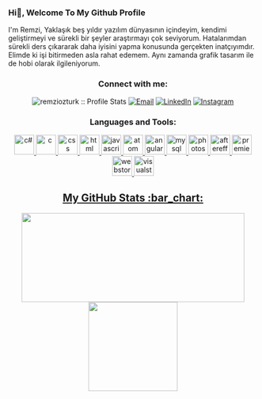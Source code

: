 ### Hi👋, Welcome To My Github Profile

I'm Remzi, Yaklaşık beş yıldır yazılım dünyasının içindeyim, kendimi geliştirmeyi ve sürekli bir şeyler araştırmayı çok seviyorum. Hatalarımdan sürekli ders çıkararak daha iyisini yapma konusunda gerçekten inatçıyımdır. Elimde ki işi bitirmeden asla rahat edemem. Aynı zamanda grafik tasarım ile de hobi olarak ilgileniyorum.
<h3 align="center">Connect with me:</h3>

<p align="center">
<img src="https://komarev.com/ghpvc/?username=aticiadem&color=green" alt="remziozturk :: Profile Stats"></a>
<a href="mailto:adematicis41@gmail.com"><img alt="Email" src="https://img.shields.io/badge/Email-remziramseyozturk@gmail.com-blue?style=flat&logo=gmail"></a>
<a href="https://www.linkedin.com/in/remzi-%C3%B6zt%C3%BCrk-2454b9226/" target="_blank"><img alt="LinkedIn" src="https://img.shields.io/badge/LinkedIn-@remziozturk-blue?style=flat&logo=linkedin"></a>
<a href="https://www.instagram.com/remzi.ozt/"><img alt="Instagram" src="https://img.shields.io/badge/Instagram-remzi.ozt-black?style=flat-square&logo=instagram"></a>
</p>

<h3 align="center">Languages and Tools:</h3>
<p align="center"><a href="https://developer.android.com" target="_blank"> 
<img src="https://cdn.worldvectorlogo.com/logos/c--4.svg" alt="c#" width="40" height="40"/> </a> <a href="https://www.w3schools.com/cs/index.php" target="_blank"> 
<img src="https://cdn.worldvectorlogo.com/logos/c-1.svg" alt="c" width="40" height="40"/> </a> <a href="https://www.w3schools.com/c/index.php" target="_blank"> 
<img src="https://cdn.worldvectorlogo.com/logos/css-3.svg" alt="css" width="40" height="40"/> </a> <a href="https://www.w3schools.com/css/" target="_blank"> 
<img src="https://cdn.worldvectorlogo.com/logos/html-1.svg" alt="html" width="40" height="40"/> </a> <a href="https://www.w3schools.com/html/" target="_blank"> 
<img src="https://cdn.worldvectorlogo.com/logos/javascript-1.svg" alt="javascript" width="40" height="40"/> </a> <a href="https://www.javascript.com/" target="_blank"> 
<img src="https://cdn.worldvectorlogo.com/logos/atom-4.svg" alt="atom" width="40" height="40"/> </a> <a href="https://atom.io/" target="_blank"> 
<img src="https://cdn.worldvectorlogo.com/logos/angular-icon-1.svg" alt="angular" width="40" height="40"/> </a> <a href="https://angular.io/" target="_blank"> 
<img src="https://cdn.worldvectorlogo.com/logos/mysql-6.svg" alt="mysql" width="40" height="40"/> </a> <a href="https://www.mysql.com/" target="_blank"> 
<img src="https://cdn.worldvectorlogo.com/logos/photoshop-cc-4.svg" alt="photoshop" width="40" height="40"/> </a> <a href="https://www.adobe.com/tr/products/photoshop.html?skwcid=AL!3085!3!340872550298!e!!g!!photoshop&mv=search&sdid=LZ32SYVR&ef_id=CjwKCAiAvaGRBhBlEiwAiY-yMHCejlh4kcvGyRaqwmYgwmyqWYGyGODR9EsBJ2fV6kRhO7a4nJwwwxoC0B0QAvD_BwE:G:s&s_kwcid=AL!3085!3!340872550298!e!!g!!photoshop!1448694214!55308397806&gclid=CjwKCAiAvaGRBhBlEiwAiY-yMHCejlh4kcvGyRaqwmYgwmyqWYGyGODR9EsBJ2fV6kRhO7a4nJwwwxoC0B0QAvD_BwE" target="_blank"> 
<img src="https://cdn.worldvectorlogo.com/logos/after-effects-cc.svg" alt="aftereffects" width="40" height="40"/> </a> <a href="https://www.adobe.com/tr/products/aftereffects.html?skwcid=AL!3085!3!340820991279!e!!g!!after%20effects&mv=search&sdid=MYYBRYZH&ef_id=CjwKCAiAvaGRBhBlEiwAiY-yMC0YymFkeB_biqX0G_6BBrJ0583ppltM0P_SMYmJxkaA6dHNeOSrIhoCUYgQAvD_BwE:G:s&s_kwcid=AL!3085!3!340820991279!e!!g!!after%20effects!1448694139!55308614566&gclid=CjwKCAiAvaGRBhBlEiwAiY-yMC0YymFkeB_biqX0G_6BBrJ0583ppltM0P_SMYmJxkaA6dHNeOSrIhoCUYgQAvD_BwE" target="_blank"> 
<img src="https://cdn.worldvectorlogo.com/logos/premiere-cc.svg" alt="premiere" width="40" height="40"/> </a> <a href="https://www.adobe.com/tr/products/premiere.html?skwcid=AL!3085!3!340843975117!e!!g!!premiere&mv=search&sdid=LQLZT7BT&ef_id=CjwKCAiAvaGRBhBlEiwAiY-yMLmkOyRH-Tq_QzFxURvwl8crBcUpUbFp9YLGiHsgvym5NQKHl2vhcxoCLccQAvD_BwE:G:s&s_kwcid=AL!3085!3!340843975117!e!!g!!premiere!1448694421!55308406446&gclid=CjwKCAiAvaGRBhBlEiwAiY-yMLmkOyRH-Tq_QzFxURvwl8crBcUpUbFp9YLGiHsgvym5NQKHl2vhcxoCLccQAvD_BwE" target="_blank"> 
<img src="https://cdn.worldvectorlogo.com/logos/webstorm-icon.svg" alt="webstorm" width="40" height="40"/> </a> <a href="https://www.jetbrains.com/webstorm/" target="_blank"> 
<img src="https://cdn.worldvectorlogo.com/logos/visual-studio-code-1.svg" alt="visualstudio" width="40" height="40"/> </a> <a href="https://code.visualstudio.com/" target="_blank"> 


<h2 align="center">My GitHub Stats :bar_chart:</h2>
<p align="center">
  <img src="https://github-readme-stats.vercel.app/api?username=remziozturk0&show_icons=true&theme=tokyonight" width="450" height="180">
  <img src="https://github-readme-stats.vercel.app/api/top-langs/?username=remziozturk0&layout=compact&theme=tokyonight" height="180">
</p>

[0]: https://www.mobiler.dev/
[1]: https://www.futag.net/
